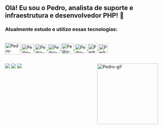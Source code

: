 ## Olá! Eu sou o Pedro, analista de suporte e infraestrutura e desenvolvedor PHP! 👋
### Atualmente estudo e utilizo essas tecnologias:


<div style="display: inline_block"><br>
<a href = "https://github.com/pedrohsmelo/pedrohsmelo">
<img align="center" alt="Pedro-PHP" height="40" width="50" src="https://cdn.jsdelivr.net/gh/devicons/devicon/icons/php/php-original.svg"/>
<img align="center" alt="Pedro-MySql" height="30" width="40" src="https://cdn.jsdelivr.net/gh/devicons/devicon/icons/mysql/mysql-original.svg"/>
<img align="center" alt="Pedro-HTML" height="30" width="40" src="https://cdn.jsdelivr.net/gh/devicons/devicon/icons/html5/html5-original.svg"/>
<img align="center" alt="Pedro-CSS" height="30" width="40" src="https://cdn.jsdelivr.net/gh/devicons/devicon/icons/css3/css3-original.svg"/>
<img align="center" alt="Pedro-WP" height="35" width="40" src="https://cdn.jsdelivr.net/gh/devicons/devicon/icons/wordpress/wordpress-plain.svg"/>
<img align="center" alt="Pedro-Azure" height="30" width="40" src="https://cdn.jsdelivr.net/gh/devicons/devicon/icons/azure/azure-original.svg"/>
<img align="center" alt="Pedro-Ubuntu" height="31" width="31" src="https://www.xilinx.com/content/xilinx/en/products/design-tools/embedded-software/ubuntu/_jcr_content/root/parsysFullWidth/xilinxflexibleslab/xilinxflexibleslab-parsys/xilinxcolumns_149128/childParsys-2/xilinximage.img.png/1629757312962.png"/>
<img align="center" alt="Pedro-Bash" height="30" width="30" src="https://icons-for-free.com/iff/png/256/bash+dark-1331550886960171470.png"padding-left="10"/>
</div>
<img align="right" alt="Pedro-gif" height="200" src="https://media4.giphy.com/media/kliStk02WKPkHxDUCb/giphy.gif">

  ##
 
<div> 
  <a href="https://www.linkedin.com/in/pedro-h-melo/" target="_blank"><img src="https://img.shields.io/badge/-LinkedIn-%230077B5?style=for-the-badge&logo=linkedin&logoColor=white" target="_blank"></a> 
  <a href="https://www.youtube.com/channel/UCe2qhKRj24PMiJRMe7-7TFA" target="_blank"><img src="https://img.shields.io/badge/YouTube-FF0000?style=for-the-badge&logo=youtube&logoColor=white" target="_blank"></a>
  <a href="https://www.instagram.com/cyber.rasta/" target="_blank"><img src="https://img.shields.io/badge/-Instagram-%23E4405F?style=for-the-badge&logo=instagram&logoColor=white" target="_blank"></a>
</div>


